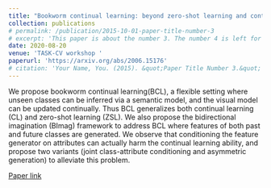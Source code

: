 ```yaml
---
title: "Bookworm continual learning: beyond zero-shot learning and continual learning"
collection: publications
# permalink: /publication/2015-10-01-paper-title-number-3
# excerpt: 'This paper is about the number 3. The number 4 is left for future work.'
date: 2020-08-20
venue: 'TASK-CV workshop '
paperurl: 'https://arxiv.org/abs/2006.15176'
# citation: 'Your Name, You. (2015). &quot;Paper Title Number 3.&quot; <i>Journal 1</i>. 1(3).'
---
```

We propose bookworm continual learning(BCL), a flexible setting where unseen classes can be inferred via a semantic model, and the visual model can be updated continually. Thus BCL generalizes both continual learning (CL) and zero-shot learning (ZSL). We also propose the bidirectional imagination (BImag) framework to address BCL where features of both past and future classes are generated. We observe that conditioning the feature generator on attributes can actually harm the continual learning ability, and propose two variants (joint class-attribute conditioning and asymmetric generation) to alleviate this problem.

[Paper link](https://arxiv.org/abs/2006.15176)

<!-- Recommended citation: Your Name, You. (2015). "Paper Title Number 3." <i>Journal 1</i>. 1(3). -->